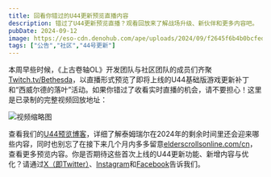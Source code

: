 ```yaml
---
title: 回看你错过的U44更新预览直播内容
description: 错过了U44更新预览直播？观看回放来了解战场升级、新伙伴和更多内容吧。
pubDate: 2024-09-12
image: https://eso-cdn.denohub.com/ape/uploads/2024/09/f2645f6b4b0bcfed8826e132934b3404.jpg
tags: ["公告","社区","44号更新"]
---
```


本周早些时候，《上古卷轴OL》开发团队与社区团队的成员们齐聚[Twitch.tv/Bethesda](https://www.twitch.tv/Bethesda)，以直播形式预览了即将上线的U44基础版游戏更新补丁和“西威尔德的落叶”活动。如果你错过了收看实时直播的机会，请不要担心！这里是已录制的完整视频回放地址：

![视频缩略图](https://i.ytimg.com/vi/WiA5eVXBzzg/maxresdefault.jpg)

查看我们的[U44预览博客](/news/post/66701)，详细了解泰姆瑞尔在2024年的剩余时间里还会迎来哪些内容，同时也别忘了在接下来几个月内多多留意[elderscrollsonline.com/cn](https://www.elderscrollsonline.com/cn)，查看更多预览内容。你是否期待这些首次上线的U44更新功能、新增内容与优化？请通过[X（即Twitter）](https://twitter.com/TESOnline)、[Instagram](https://www.instagram.com/elderscrollsonline/)和[Facebook](https://www.facebook.com/elderscrollsonline)告诉我们。
